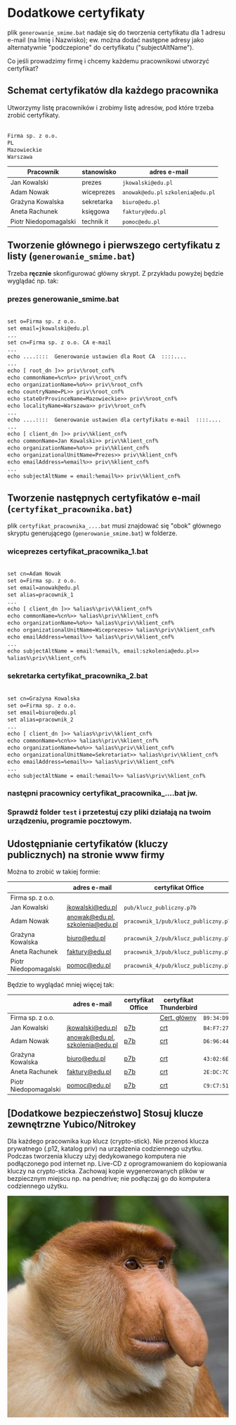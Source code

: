 # Dodatkowe certyfikaty
plik `generowanie_smime.bat` nadaje się do tworzenia certyfikatu dla 1 adresu e-mail (na Imię i Nazwisko); ew. można dodać następne adresy jako alternatywnie "podczepione" do certyfikatu ("subjectAltName").

Co jeśli prowadzimy firmę i chcemy każdemu pracownikowi utworzyć certyfikat?

## Schemat certyfikatów dla każdego pracownika
Utworzymy listę pracowników i zrobimy listę adresów, pod które trzeba zrobić certyfikaty.

```

Firma sp. z o.o.
PL
Mazowieckie
Warszawa

```

Pracownik | stanowisko | adres e-mail
| ----------- | ----------- | ----------- |
Jan Kowalski | prezes | `jkowalski@edu.pl`
Adam Nowak | wiceprezes | `anowak@edu.pl` `szkolenia@edu.pl`
Grażyna Kowalska | sekretarka | `biuro@edu.pl`
Aneta Rachunek | księgowa | `faktury@edu.pl`
Piotr Niedopomagalski | technik it | `pomoc@edu.pl`

## Tworzenie głównego i pierwszego certyfikatu z listy (`generowanie_smime.bat`)
Trzeba **ręcznie** skonfigurować główny skrypt. Z przykładu powyżej będzie wyglądać np. tak:

### prezes generowanie_smime.bat

```

set o=Firma sp. z o.o.
set email=jkowalski@edu.pl
...
set cn=Firma sp. z o.o. CA e-mail
...
echo ....::::  Generowanie ustawien dla Root CA  ::::....
...
echo [ root_dn ]>> priv\%root_cnf%
echo commonName=%cn%>> priv\%root_cnf%
echo organizationName=%o%>> priv\%root_cnf%
echo countryName=PL>> priv\%root_cnf%
echo stateOrProvinceName=Mazowieckie>> priv\%root_cnf%
echo localityName=Warszawa>> priv\%root_cnf%
...
echo ....::::  Generowanie ustawien dla certyfikatu e-mail  ::::....
...
echo [ client_dn ]>> priv\%klient_cnf%
echo commonName=Jan Kowalski>> priv\%klient_cnf%
echo organizationName=%o%>> priv\%klient_cnf%
echo organizationalUnitName=Prezes>> priv\%klient_cnf%
echo emailAddress=%email%>> priv\%klient_cnf%
...
echo subjectAltName = email:%email%>> priv\%klient_cnf%

```

## Tworzenie następnych certyfikatów e-mail (`certyfikat_pracownika.bat`)
plik `certyfikat_pracownika_....bat` musi znajdować się "obok" głównego skryptu generującego (`generowanie_smime.bat`) w folderze.

### wiceprezes certyfikat_pracownika_1.bat

```

set cn=Adam Nowak
set o=Firma sp. z o.o.
set email=anowak@edu.pl
set alias=pracownik_1
...
echo [ client_dn ]>> %alias%\priv\%klient_cnf%
echo commonName=%cn%>> %alias%\priv\%klient_cnf%
echo organizationName=%o%>> %alias%\priv\%klient_cnf%
echo organizationalUnitName=Wiceprezes>> %alias%\priv\%klient_cnf%
echo emailAddress=%email%>> %alias%\priv\%klient_cnf%
...
echo subjectAltName = email:%email%, email:szkolenia@edu.pl>> %alias%\priv\%klient_cnf%

```

### sekretarka certyfikat_pracownika_2.bat

```

set cn=Grażyna Kowalska
set o=Firma sp. z o.o.
set email=biuro@edu.pl
set alias=pracownik_2
...
echo [ client_dn ]>> %alias%\priv\%klient_cnf%
echo commonName=%cn%>> %alias%\priv\%klient_cnf%
echo organizationName=%o%>> %alias%\priv\%klient_cnf%
echo organizationalUnitName=Sekretariat>> %alias%\priv\%klient_cnf%
echo emailAddress=%email%>> %alias%\priv\%klient_cnf%
...
echo subjectAltName = email:%email%>> %alias%\priv\%klient_cnf%

```

### następni pracownicy certyfikat_pracownika_....bat jw.

### Sprawdź folder `test` i przetestuj czy pliki działają na twoim urządzeniu, programie pocztowym.


## Udostępnianie certyfikatów (kluczy publicznych) na stronie www firmy
Można to zrobić w takiej formie:

|| adres e-mail | certyfikat Office | certyfikat Thunderbird | odcisk SHA-1||
| ----------- | ----------- | ----------- | ----------- | ----------- | ----------- |
Firma sp. z o.o. |  |  | `pub/01root.crt` | `pub/fingerprint.txt`
Jan Kowalski | jkowalski@edu.pl | `pub/klucz_publiczny.p7b` | `pub/02user.crt` | `pub/fingerprint.txt`
Adam Nowak | anowak@edu.pl, szkolenia@edu.pl | `pracownik_1/pub/klucz_publiczny.p7b` | `pracownik_1/pub/02user.crt` | `pracownik_1/pub/fingerprint.txt`
Grażyna Kowalska | biuro@edu.pl | `pracownik_2/pub/klucz_publiczny.p7b` | `pracownik_2/pub/02user.crt` | `pracownik_2/pub/fingerprint.txt`
Aneta Rachunek | faktury@edu.pl | `pracownik_3/pub/klucz_publiczny.p7b` | `pracownik_3/pub/02user.crt` | `pracownik_3/pub/fingerprint.txt`
Piotr Niedopomagalski | pomoc@edu.pl | `pracownik_4/pub/klucz_publiczny.p7b` | `pracownik_4/pub/02user.crt` | `pracownik_4/pub/fingerprint.txt`

Będzie to wyglądać mniej więcej tak:

|| adres e-mail | certyfikat Office | certyfikat Thunderbird | odcisk SHA-1||
| ----------- | ----------- | ----------- | ----------- | ----------- | ----------- |
Firma sp. z o.o. |  |  | [Cert. główny](/firma.crt) | `B9:34:D9:18:12:7B:89:1D:44:DF:E8:62:1F:88:41:B8:47:E5:FB:53`
Jan Kowalski | jkowalski@edu.pl | [p7b](/jkowalski.p7b) | [crt](/jkowalski.crt) | `B4:F7:27:92:7F:1F:A2:5A:AC:12:EC:FA:E0:F2:1A:41:98:35:04:37`
Adam Nowak | anowak@edu.pl, szkolenia@edu.pl | [p7b](/anowak.p7b) | [crt](/anowak.crt) | `D6:96:44:C2:EF:E6:DA:31:58:60:D2:C6:61:7E:51:3E:6C:CD:55:03`
Grażyna Kowalska | biuro@edu.pl | [p7b](/biuro.p7b) | [crt](/biuro.crt) | `43:02:6E:C3:CE:73:2F:E1:30:FB:62:77:C2:C4:B5:87:1B:5D:CA:3B`
Aneta Rachunek | faktury@edu.pl | [p7b](/faktury.p7b) | [crt](/faktury.crt) | `2E:DC:7C:B6:02:29:00:A0:B9:F3:96:0A:4D:78:7D:12:BF:44:33:2B`
Piotr Niedopomagalski | pomoc@edu.pl | [p7b](/pomoc.p7b) | [crt](/pomoc.crt) | `C9:C7:51:19:88:0E:E9:9C:EB:66:B4:29:34:B9:ED:36:6F:20:82:7B`

## [Dodatkowe bezpieczeństwo] Stosuj klucze zewnętrzne Yubico/Nitrokey
Dla każdego pracownika kup klucz (crypto-stick). Nie przenoś klucza prywatnego (.p12, katalog priv) na urządzenia codziennego użytku. Podczas tworzenia kluczy użyj dedykowanego komputera nie podłączonego pod internet np. Live-CD z oprogramowaniem do kopiowania kluczy na crypto-sticka. Zachowaj kopie wygenerowanych plików w bezpiecznym miejscu np. na pendrive; nie podłączaj go do komputera codziennego użytku.

![nie bądź januszem](janusz.jpg)

